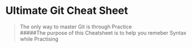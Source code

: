 # Ultimate Git Cheat Sheet
> The only way to master Git is through Practice                                                
#####The purpose of this Cheatsheet is to help you remeber Syntax while Practising
